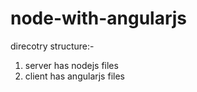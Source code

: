 # node-with-angularjs

direcotry structure:-

1. server has nodejs files
2. client has angularjs files

